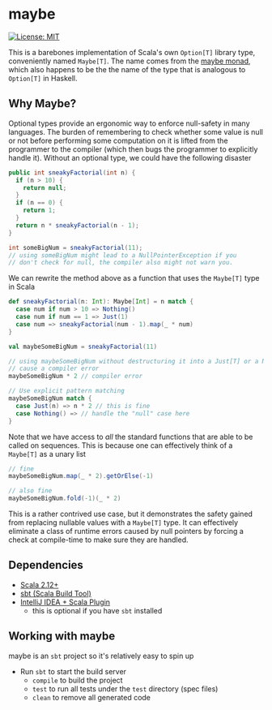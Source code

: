 # maybe
 [![License: MIT](https://img.shields.io/badge/License-MIT-yellow.svg)](https://opensource.org/licenses/MIT)

This is a barebones implementation of Scala's own `Option[T]` library type, conveniently named `Maybe[T]`. The name comes from the [maybe monad](https://en.wikibooks.org/wiki/Haskell/Understanding_monads/Maybe), which also happens to be the the name of the type that is analogous to `Option[T]` in Haskell.

## Why Maybe?

Optional types provide an ergonomic way to enforce null-safety in many languages. The burden of remembering to check whether some value is null or not before performing some computation on it is lifted from the programmer to the compiler (which then bugs the programmer to explicitly handle it). Without an optional type, we could have the following disaster 

```Java
public int sneakyFactorial(int n) {
  if (n > 10) {
    return null;
  }
  if (n == 0) {
    return 1;
  }
  return n * sneakyFactorial(n - 1);
}

int someBigNum = sneakyFactorial(11);
// using someBigNum might lead to a NullPointerException if you
// don't check for null, the compiler also might not warn you.
```

We can rewrite the method above as a function that uses the `Maybe[T]` type in Scala
```Scala
def sneakyFactorial(n: Int): Maybe[Int] = n match {
  case num if num > 10 => Nothing()
  case num if num == 1 => Just(1)
  case num => sneakyFactorial(num - 1).map(_ * num)
}

val maybeSomeBigNum = sneakyFactorial(11)

// using maybeSomeBigNum without destructuring it into a Just[T] or a Nothing[T] will
// cause a compiler error
maybeSomeBigNum * 2 // compiler error

// Use explicit pattern matching
maybeSomeBigNum match {
  case Just(n) => n * 2 // this is fine
  case Nothing() => // handle the "null" case here
}
```

Note that we have access to _all_ the standard functions that are able to be called on sequences. This is because
one can effectively think of a `Maybe[T]` as a unary list

```Scala
// fine
maybeSomeBigNum.map(_ * 2).getOrElse(-1)

// also fine
maybeSomeBigNum.fold(-1)(_ * 2)
```

This is a rather contrived use case, but it demonstrates the safety gained from replacing nullable values with a
`Maybe[T]` type. It can effectively eliminate a class of runtime errors caused by null pointers by forcing a check
at compile-time to make sure they are handled.

## Dependencies
* [Scala 2.12+](https://www.scala-lang.org/download/)
* [sbt (Scala Build Tool)](https://www.scala-sbt.org/)
* [IntelliJ IDEA + Scala Plugin](https://docs.scala-lang.org/getting-started/intellij-track/getting-started-with-scala-in-intellij.html)
  * this is optional if you have `sbt` installed

## Working with maybe
maybe is an `sbt` project so it's relatively easy to spin up

* Run `sbt` to start the build server
  * `compile` to build the project
  * `test` to run all tests under the `test` directory (spec files)
  * `clean` to remove all generated code

